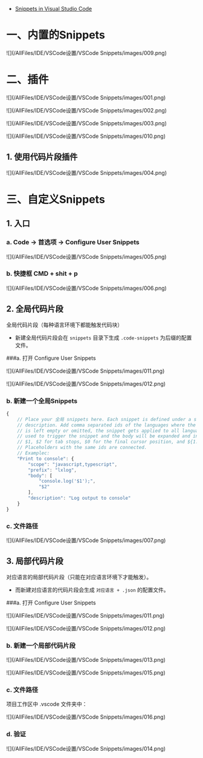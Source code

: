 * [Snippets in Visual Studio Code](https://code.visualstudio.com/docs/editor/userdefinedsnippets)



# 一、内置的Snippets

![](/AllFiles/IDE/VSCode设置/VSCode  Snippets/images/009.png)





# 二、插件

![](/AllFiles/IDE/VSCode设置/VSCode  Snippets/images/001.png)

![](/AllFiles/IDE/VSCode设置/VSCode  Snippets/images/002.png)

![](/AllFiles/IDE/VSCode设置/VSCode  Snippets/images/003.png)

![](/AllFiles/IDE/VSCode设置/VSCode  Snippets/images/010.png)



## 1. 使用代码片段插件

![](/AllFiles/IDE/VSCode设置/VSCode  Snippets/images/004.png)





# 三、自定义Snippets

## 1. 入口

### a. Code -> 首选项 -> Configure User Snippets

![](/AllFiles/IDE/VSCode设置/VSCode  Snippets/images/005.png)



### b. 快捷框 CMD + shit + p

![](/AllFiles/IDE/VSCode设置/VSCode  Snippets/images/006.png)



## 2. 全局代码片段

全局代码片段（每种语言环境下都能触发代码块）

* 新建全局代码片段会在 `snippets` 目录下生成 `.code-snippets` 为后缀的配置文件。



###a. 打开 Configure User Snippets

![](/AllFiles/IDE/VSCode设置/VSCode  Snippets/images/011.png)

![](/AllFiles/IDE/VSCode设置/VSCode  Snippets/images/012.png)



### b. 新建一个全局Snippets

```js
{
	// Place your 全局 snippets here. Each snippet is defined under a snippet name and has a scope, prefix, body and 
	// description. Add comma separated ids of the languages where the snippet is applicable in the scope field. If scope 
	// is left empty or omitted, the snippet gets applied to all languages. The prefix is what is 
	// used to trigger the snippet and the body will be expanded and inserted. Possible variables are: 
	// $1, $2 for tab stops, $0 for the final cursor position, and ${1:label}, ${2:another} for placeholders. 
	// Placeholders with the same ids are connected.
	// Examplec:
	"Print to console": {
		"scope": "javascript,typescript",
		"prefix": "lxlog",
		"body": [
			"console.log('$1');",
			"$2"
		],
		"description": "Log output to console"
	}
}
```



### c. 文件路径

![](/AllFiles/IDE/VSCode设置/VSCode  Snippets/images/007.png)



## 3. 局部代码片段

对应语言的局部代码片段（只能在对应语言环境下才能触发）。

* 而新建对应语言的代码片段会生成 `对应语言 + .json` 的配置文件。



###a. 打开 Configure User Snippets

![](/AllFiles/IDE/VSCode设置/VSCode  Snippets/images/011.png)

![](/AllFiles/IDE/VSCode设置/VSCode  Snippets/images/012.png)

### b. 新建一个局部代码片段

![](/AllFiles/IDE/VSCode设置/VSCode  Snippets/images/013.png)

![](/AllFiles/IDE/VSCode设置/VSCode  Snippets/images/015.png)

### c. 文件路径

项目工作区中 .vscode 文件夹中：

![](/AllFiles/IDE/VSCode设置/VSCode  Snippets/images/016.png)

### d. 验证

![](/AllFiles/IDE/VSCode设置/VSCode  Snippets/images/014.png)







































